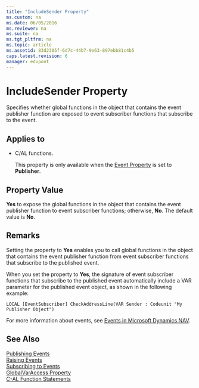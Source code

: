 ```yaml
---
title: "IncludeSender Property"
ms.custom: na
ms.date: 06/05/2016
ms.reviewer: na
ms.suite: na
ms.tgt_pltfrm: na
ms.topic: article
ms.assetid: 83d2305f-6d7c-44b7-9e63-897ebb81c4b5
caps.latest.revision: 6
manager: edupont
---
```

# IncludeSender Property
Specifies whether global functions in the object that contains the event publisher function are exposed to event subscriber functions that subscribe to the event.  
  
## Applies to  
  
-   C\/AL functions.  
  
     This property is only available when the [Event Property](Event-Property.md) is set to **Publisher**.  
  
## Property Value  
 **Yes** to expose the global functions in the object that contains the event publisher function to event subscriber functions; otherwise, **No**. The default value is **No**.  
  
## Remarks  
 Setting the property to **Yes** enables you to call global functions in the object that contains the event publisher function from event subscriber functions that subscribe to the published event.  
  
 When you set the property to **Yes**, the signature of event subscriber functions that subscribe to the published event automatically include a VAR parameter for the published event object, as shown in the following example:  
  
 `LOCAL [EventSubscriber] CheckAddressLine(VAR Sender : Codeunit "My Publisher Object")`  
  
 For more information about events, see [Events in Microsoft Dynamics NAV](Events-in-Microsoft-Dynamics-NAV.md).  
  
## See Also  
 [Publishing Events](Publishing-Events.md)   
 [Raising Events](Raising-Events.md)   
 [Subscribing to Events](Subscribing-to-Events.md)   
 [GlobalVarAccess Property](GlobalVarAccess-Property.md)   
 [C\-AL Function Statements](C-AL-Function-Statements.md)